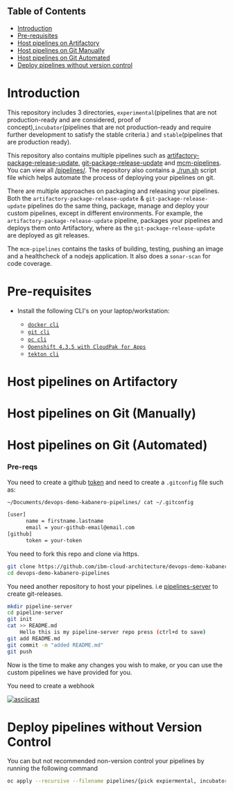 ## Table of Contents
  * [Introduction](#introduction)
  * [Pre-requisites](#pre-requisites)
  * [Host pipelines on Artifactory](#host-pipelines-on-artifactory)
  * [Host pipelines on Git Manually](#host-pipelines-on-git-manually)
  * [Host pipelines on Git Automated](#host-pipelines-on-git-automated)
  * [Deploy pipelines without version control](#deploy-pipelines-without-version-control)
# Introduction
This repository includes 3 directories, `experimental`(pipelines that are not production-ready and are considered,
proof of concept),`incubator`(pipelines that are not production-ready and require further development to satisfy the stable criteria.) 
and `stable`(pipelines that are production ready).

This repository also contains multiple pipelines such as [artifactory-package-release-update](pipelines/experimental/artifactory-package-release-update), 
[git-package-release-update](./pipelines/experimental/git-package-release-update) and [mcm-pipelines](pipelines/incubator/mcm-pipelines).
You can view all [/pipelines/](./pipelines/incubator). The repository also contains a [./run.sh](./run.sh) script file which helps automate the process of deploying your pipelines on git.

There are multiple approaches on packaging and releasing your pipelines. Both the `artifactory-package-release-update` & `git-package-release-update` pipelines do the same thing, package, manage
and deploy your custom pipelines, except in different environments. For example, the `artifactory-package-release-update` pipeline, packages your
 pipelines and deploys them onto Artifactory, where as the `git-package-release-update` are deployed as git releases.

The `mcm-pipelines` contains the tasks of building, testing, pushing an image and a healthcheck of a nodejs application. It also
does a `sonar-scan` for code coverage.

# Pre-requisites
* Install the following CLI's on your laptop/workstation:

    + [`docker cli`](https://docs.docker.com/docker-for-mac/install/)
    + [`git cli`](https://git-scm.com/downloads)
    + [`oc cli`](https://docs.openshift.com/container-platform/4.3/welcome/index.html)
    + [`Openshift 4.3.5 with CloudPak for Apps`](https://www.ibm.com/cloud/cloud-pak-for-applications)
    + [`tekton cli`](https://github.com/tektoncd/cli)
    
# Host pipelines on Artifactory

# Host pipelines on Git (Manually)

# Host pipelines on Git (Automated)
### Pre-reqs
You need to create a github 
[token](https://help.github.com/en/github/authenticating-to-github/creating-a-personal-access-token-for-the-command-line)
and need to create a `.gitconfig` file such as:
    
```bash
~/Documents/devops-demo-kabanero-pipelines/ cat ~/.gitconfig

[user]
      name = firstname.lastname
      email = your-github-email@email.com
[github]
      token = your-token
```
    

You need to fork this repo and clone via https.
    
```bash
git clone https://github.com/ibm-cloud-architecture/devops-demo-kabanero-pipelines 
cd devops-demo-kabanero-pipelines
```
You need another repository to host your pipelines. i.e [pipelines-server](https://github.com/oiricaud/pipeline-server/releases) to create git-releases.
  
``` bash
mkdir pipeline-server
cd pipeline-server
git init 
cat >> README.md
    Hello this is my pipeline-server repo press (ctrl+d to save)
git add README.md
git commit -m "added README.md"
git push
```

Now is the time to make any changes you wish to make, or you can use the custom pipelines we have provided for you.


You need to create a webhook

[![asciicast](https://asciinema.org/a/315675.svg)](https://asciinema.org/a/315675)

# Deploy pipelines without Version Control 
You can but not recommended non-version control your pipelines by running the following command

``` bash
oc apply --recursive --filename pipelines/{pick expiermental, incubator or stable}
```

